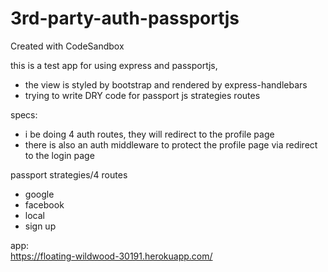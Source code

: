 # 3rd-party-auth-passportjs
Created with CodeSandbox


this is a test app for using express and passportjs,  
- the view is styled by bootstrap and rendered by express-handlebars 
- trying to write DRY code for passport js strategies routes  

specs:  
- i be doing 4 auth routes, they will redirect to the profile page  
- there is also an auth middleware to protect the profile page via redirect to the login page  

passport strategies/4 routes  
- google  
- facebook  
- local  
- sign up  

app:  
https://floating-wildwood-30191.herokuapp.com/  
